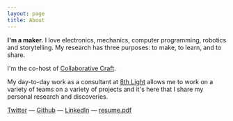 ```yaml
---
layout: page
title: About
---
```


**I'm a maker.** I love electronics, mechanics, computer programming, robotics and storytelling. My research has three purposes: to make, to learn, and to share.

I'm the co-host of [Collaborative Craft](https://8thlight.com/blog/jerome-goodrich/thomas-countz/2021/07/06/collaborative-craft-podcast.html).

My day-to-day work as a consultant at [8th Light](https://8thlight.com) allows me to work on a variety of teams on a variety of projects and it's here that I share my personal research and discoveries.

[Twitter](https://twitter.com/thomascountz) — [Github](https://github.com/thomascountz) — [LinkedIn](https://www.linkedin.com/in/thomas-countz-8b0951135/) — [resume.pdf](/assets/countz_resume.pdf)

